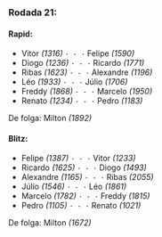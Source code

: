 ### Rodada 21:

#### Rapid:

* Vitor *(1316)* `· - ·` Felipe *(1590)*
* Diogo *(1236)* `· - ·` Ricardo *(1771)*
* Ribas *(1623)* `· - ·` Alexandre *(1196)*
* Léo *(1933)* `· - ·` Júlio *(1706)*
* Freddy *(1868)* `· - ·` Marcelo *(1950)*
* Renato *(1234)* `· - ·` Pedro *(1183)*

De folga: Milton *(1892)*

#### Blitz:

* Felipe *(1387)* `· - ·` Vitor *(1233)*
* Ricardo *(1625)* `· - ·` Diogo *(1493)*
* Alexandre *(1165)* `· - ·` Ribas *(2055)*
* Júlio *(1546)* `· - ·` Léo *(1861)*
* Marcelo *(1782)* `· - ·` Freddy *(1815)*
* Pedro *(1105)* `· - ·` Renato *(1021)*

De folga: Milton *(1672)*

